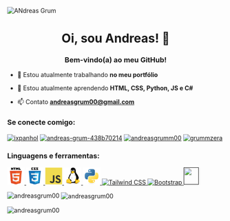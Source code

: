 
![ANdreas Grum](https://user-images.githubusercontent.com/55033182/121040502-54602980-c788-11eb-9a42-a931beb77de7.gif)

<h1 align="center">Oi, sou Andreas! 👋</h1>
<h3 align="center">Bem-vindo(a) ao meu GitHub!</h3>

- 🔭 Estou atualmente trabalhando **no meu portfólio**

- 🌱 Estou atualmente aprendendo **HTML, CSS, Python, JS e C#**

- 📫 Contato **andreasgrum00@gmail.com**

<h3 align="left">Se conecte comigo:</h3>
<p align="left">
<a href="https://twitter.com/ixpanhol" target="blank"><img align="center" src="https://raw.githubusercontent.com/rahuldkjain/github-profile-readme-generator/master/src/images/icons/Social/twitter.svg" alt="ixpanhol" height="30" width="40" /></a>
<a href="https://linkedin.com/in/andreas-grum-438b70214" target="blank"><img align="center" src="https://raw.githubusercontent.com/rahuldkjain/github-profile-readme-generator/master/src/images/icons/Social/linked-in-alt.svg" alt="andreas-grum-438b70214" height="30" width="40" /></a>
<a href="https://instagram.com/andreasgrumm00" target="blank"><img align="center" src="https://raw.githubusercontent.com/rahuldkjain/github-profile-readme-generator/master/src/images/icons/Social/instagram.svg" alt="andreasgrumm00" height="30" width="40" /></a>
<a href="https://discord.gg/grummzera" target="blank"><img align="center" src="https://raw.githubusercontent.com/rahuldkjain/github-profile-readme-generator/master/src/images/icons/Social/discord.svg" alt="grummzera" height="30" width="40" /></a>
</p>

<h3 align="left">Linguagens e ferramentas:</h3>
<p align="left"> <a href="https://www.w3.org/html/" target="_blank" rel="noreferrer"> <img src="https://raw.githubusercontent.com/devicons/devicon/master/icons/html5/html5-original-wordmark.svg" alt="html5" width="40" height="40"/> </a>
  <a href="https://www.w3schools.com/css/" target="_blank" rel="noreferrer"> <img src="https://raw.githubusercontent.com/devicons/devicon/master/icons/css3/css3-original-wordmark.svg" alt="css3" width="40" height="40"/> </a>
  <a href="https://developer.mozilla.org/en-US/docs/Web/JavaScript" target="_blank" rel="noreferrer"> <img src="https://raw.githubusercontent.com/devicons/devicon/master/icons/javascript/javascript-original.svg" alt="javascript" width="40" height="40"/> </a>
  <a href="https://www.linux.org/" target="_blank" rel="noreferrer"> <img src="https://raw.githubusercontent.com/devicons/devicon/master/icons/linux/linux-original.svg" alt="linux" width="40" height="40"/> </a>
  <a href="https://www.python.org" target="_blank" rel="noreferrer"> <img src="https://raw.githubusercontent.com/devicons/devicon/master/icons/python/python-original.svg" alt="python" width="40" height="40"/> </a> 
  <a href="https://tailwindcss.com/" target="_blank" rel="noreferrer"> <img src="https://github.com/andreasgrum00/andreasgrum00/assets/55033182/e600e33c-6a6e-4ee6-8e32-d0845a7a8931" alt="Tailwind CSS" width="40" height="30"/> </a>
  <a href="https://getbootstrap.com/" target="_blank" rel="noreferrer"> <img src="https://github.com/andreasgrum00/andreasgrum00/assets/55033182/d64e2cce-ab60-4261-95bf-234143065b3e" alt="Bootstrap" width="50" height="40"/> </a>
  <a href="" target="_blank" rel="noreferrer"> <img src="https://github.com/andreasgrum00/andreasgrum00/assets/55033182/dd0cee55-0c0e-44ee-a3fc-e2a3a5a6ac73" width="35" height="40" /> </a>

</p>

<p><img align="left" src="https://github-readme-stats.vercel.app/api/top-langs?username=andreasgrum00&show_icons=true&theme=dracula&locale=en&layout=compact" alt="andreasgrum00" /></p>

<p>&nbsp;<img align="center" src="https://github-readme-stats.vercel.app/api?username=andreasgrum00&show_icons=true&theme=dracula&locale=en" alt="andreasgrum00" /></p>

<p><img align="center" src="https://github-readme-streak-stats.herokuapp.com/?user=andreasgrum00&theme=dark" alt="andreasgrum00" /></p>
